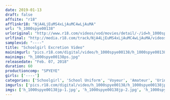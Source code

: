 ```yaml
---
date: 2019-01-13
draft: false
affsite: "r18"
afflinkr18: "NjA4LjEuMS4xLjAuMC4wLjAuMA"
url: "h_1000spye00138"
urloriginal: "http://www.r18.com/videos/vod/movies/detail/-/id=h_1000spye00138"
urlfinal: "http://media.r18.com/track/NjA4LjEuMS4xLjAuMC4wLjAuMA/videos/vod/movies/detail/-/id=h_1000spye00138"
samplevid: "----"
title: "Schoolgirl Excretion Video"
mainimgurl: "pics.r18.com/digital/video/h_1000spye00138/h_1000spye00138ps.jpg"
mainimgs: "h_1000spye00138ps.jpg"
releasedate: "Feb. 07, 2018"
duration: 60
productioncomp: "SPYEYE"
girls: ['----']
categories: ['Schoolgirl', 'School Uniform', 'Voyeur', 'Amateur', 'Urination']
imgurls: ['pics.r18.com/digital/video/h_1000spye00138/h_1000spye00138jp-1.jpg', 'pics.r18.com/digital/video/h_1000spye00138/h_1000spye00138jp-2.jpg', 'pics.r18.com/digital/video/h_1000spye00138/h_1000spye00138jp-3.jpg', 'pics.r18.com/digital/video/h_1000spye00138/h_1000spye00138jp-4.jpg', 'pics.r18.com/digital/video/h_1000spye00138/h_1000spye00138jp-5.jpg', 'pics.r18.com/digital/video/h_1000spye00138/h_1000spye00138jp-6.jpg', 'pics.r18.com/digital/video/h_1000spye00138/h_1000spye00138jp-7.jpg', 'pics.r18.com/digital/video/h_1000spye00138/h_1000spye00138jp-8.jpg', 'pics.r18.com/digital/video/h_1000spye00138/h_1000spye00138jp-9.jpg', 'pics.r18.com/digital/video/h_1000spye00138/h_1000spye00138jp-10.jpg', 'pics.r18.com/digital/video/h_1000spye00138/h_1000spye00138jp-11.jpg', 'pics.r18.com/digital/video/h_1000spye00138/h_1000spye00138jp-12.jpg', 'pics.r18.com/digital/video/h_1000spye00138/h_1000spye00138jp-13.jpg', 'pics.r18.com/digital/video/h_1000spye00138/h_1000spye00138jp-14.jpg', 'pics.r18.com/digital/video/h_1000spye00138/h_1000spye00138jp-15.jpg', 'pics.r18.com/digital/video/h_1000spye00138/h_1000spye00138jp-16.jpg', 'pics.r18.com/digital/video/h_1000spye00138/h_1000spye00138jp-17.jpg', 'pics.r18.com/digital/video/h_1000spye00138/h_1000spye00138jp-18.jpg', 'pics.r18.com/digital/video/h_1000spye00138/h_1000spye00138jp-19.jpg', 'pics.r18.com/digital/video/h_1000spye00138/h_1000spye00138jp-20.jpg']
imgs: ['h_1000spye00138jp-1.jpg', 'h_1000spye00138jp-2.jpg', 'h_1000spye00138jp-3.jpg', 'h_1000spye00138jp-4.jpg', 'h_1000spye00138jp-5.jpg', 'h_1000spye00138jp-6.jpg', 'h_1000spye00138jp-7.jpg', 'h_1000spye00138jp-8.jpg', 'h_1000spye00138jp-9.jpg', 'h_1000spye00138jp-10.jpg', 'h_1000spye00138jp-11.jpg', 'h_1000spye00138jp-12.jpg', 'h_1000spye00138jp-13.jpg', 'h_1000spye00138jp-14.jpg', 'h_1000spye00138jp-15.jpg', 'h_1000spye00138jp-16.jpg', 'h_1000spye00138jp-17.jpg', 'h_1000spye00138jp-18.jpg', 'h_1000spye00138jp-19.jpg', 'h_1000spye00138jp-20.jpg']
---
```


